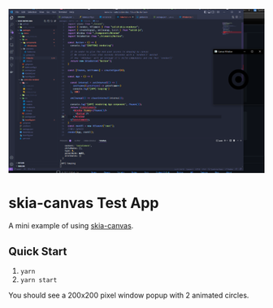 ![Screenshot of example app](docs/thumbnail.png)

# skia-canvas Test App

A mini example of using [skia-canvas](https://github.com/samizdatco/skia-canvas).

## Quick Start

1. `yarn`
1. `yarn start`

You should see a 200x200 pixel window popup with 2 animated circles.
